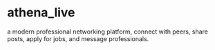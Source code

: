# athena_live
a modern professional networking platform, connect with peers, share posts, apply for jobs, and message professionals.
